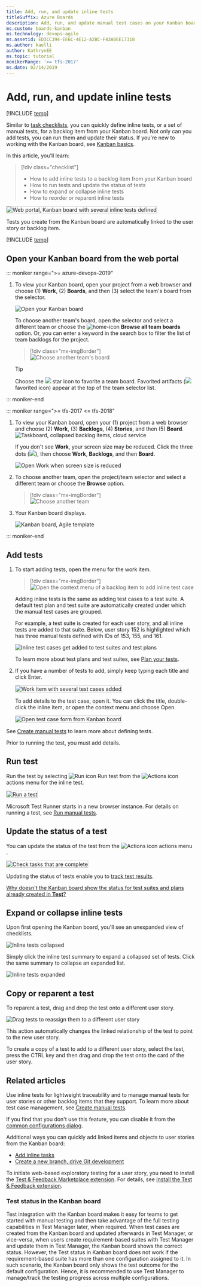 ```yaml
---
title: Add, run, and update inline tests
titleSuffix: Azure Boards  
description: Add, run, and update manual test cases on your Kanban board for lightweight tracking in Azure Boards, Azure DevOps, & Team Foundation Server   
ms.custom: boards-kanban 
ms.technology: devops-agile
ms.assetid: ED3CC394-EE6C-4E12-A2BC-F43A0EE17318  
ms.author: kaelli
author: KathrynEE
ms.topic: tutorial
monikerRange: '>= tfs-2017'
ms.date: 02/14/2019
---
```


# Add, run, and update inline tests

[!INCLUDE [temp](../../includes/dev15-and-ts-version-header.md)]

Similar to [task checklists](add-task-checklists.md), you can quickly define inline tests, or a set of manual tests, for a backlog item from your Kanban board. Not only can you add tests, you can run them and update their status. If you're new to working with the Kanban board, see [Kanban basics](kanban-basics.md).

In this article, you'll learn:

> [!div class="checklist"]
>
> - How to add inline tests to a backlog item from your Kanban board
> - How to run tests and update the status of tests
> - How to expand or collapse inline tests
> - How to reorder or reparent inline tests

<img src="media/i-test-board-intro.png" alt="Web portal, Kanban board with several inline tests defined" style="border: 1px solid #C3C3C3;" />

Tests you create from the Kanban board are automatically linked to the user story or backlog item.

[!INCLUDE [temp](../includes/prerequisites-kanban.md)]

## Open your Kanban board from the web portal

::: moniker range=">= azure-devops-2019"

1.  To view your Kanban board, open your project from a web browser and choose (1) **Work**, (2) **Boards**, and then (3) select the team's board from the selector.

    ![Open your Kanban board](media/quickstart/open-kanban-board-agile.png)

    To choose another team's board, open the selector and select a different team or choose the ![home-icon](/azure/devops/media/icons/home-icon.png) **Browse all team boards** option. Or, you can enter a keyword in the search box to filter the list of team backlogs for the project.

    > [!div class="mx-imgBorder"]  
    > ![Choose another team's board](media/quickstart/select-kanban-team-board.png)

    > [!TIP]  
    > Choose the ![ ](/azure/devops/media/icons/icon-favorite-star.png) star icon to favorite a team board. Favorited artifacts (![ ](/azure/devops/media/icons/icon-favorited.png) favorited icon) appear at the top of the team selector list.

::: moniker-end

::: moniker range=">= tfs-2017 <= tfs-2018"

1.  To view your Kanban board, open your (1) project from a web browser and choose (2) **Work**, (3) **Backlogs**, (4) **Stories**, and then (5) **Board**.
    ![Taskboard, collapsed backlog items, cloud service](media/quickstart/open-kanban-board.png)

    If you don't see **Work**, your screen size may be reduced. Click the three dots (![ ](/azure/devops/media/ellipses-reduced-screen-size.png)), then choose **Work**, **Backlogs**, and then **Board**.

    ![Open Work when screen size is reduced](media/kanban-quickstart-reduced-screensize.png)

1.  To choose another team, open the project/team selector and select a different team or choose the **Browse** option.

    > [!div class="mx-imgBorder"]  
    > ![Choose another team](../sprints/media/assign-items-sprint/team-selector-backlogs-standard.png)

1.  Your Kanban board displays.

    ![Kanban board, Agile template](media/kanban-basics-intro.png)

::: moniker-end

## Add tests

1.  To start adding tests, open the menu for the work item.

    > [!div class="mx-imgBorder"]  
    > ![Open the context menu of a backlog item to add inline test case](media/i-test-add-test.png)

    Adding inline tests is the same as adding test cases to a test suite. A default test plan and test suite are automatically created under which the manual test cases are grouped.

    For example, a test suite is created for each user story, and all inline tests are added to that suite. Below, user story 152 is highlighted which has three manual tests defined with IDs of 153, 155, and 161.

    ![Inline test cases get added to test suites and test plans](media/i-test-plan-suite.png)

    To learn more about test plans and test suites, see [Plan your tests](../../test/create-a-test-plan.md).

2.  If you have a number of tests to add, simply keep typing each title and click Enter.

    <img src="media/i-test-story-with-3-inline-tests.png" alt="Work item with several test cases added" style="border: 1px solid #C3C3C3;" />

    To add details to the test case, open it. You can click the title, double-click the inline item, or open the context menu and choose Open.

    <img src="media/i-test-case-form.png" alt="Open test case form from Kanban board" style="border: 1px solid #C3C3C3;" />

See [Create manual tests](../../test/create-test-cases.md) to learn more about defining tests.

Prior to running the test, you must add details.

## Run test

Run the test by selecting ![Run icon](../media/icons/run_query.png) Run test from the ![Actions icon](../media/icons/actions-icon.png) actions menu for the inline test.

<img src="media/i-test-run-test.png" alt="Run a test" style="border: 1px solid #C3C3C3;" />

Microsoft Test Runner starts in a new browser instance. For details on running a test, see [Run manual tests](../../test/run-manual-tests.md).

## Update the status of a test

You can update the status of the test from the ![Actions icon](../media/icons/actions-icon.png) actions menu .

<img src="media/i-test-update-status.png" alt="Check tasks that are complete" style="border: 1px solid #C3C3C3;" />

Updating the status of tests enable you to <a href="../../test/track-test-status.md" data-raw-source="[track test results](../../test/track-test-status.md)">track test results</a>.

[Why doesn't the Kanban board show the status for test suites and plans already created in **Test**?](#test-status-kanban)

## Expand or collapse inline tests

Upon first opening the Kanban board, you'll see an unexpanded view of checklists.

![Inline tests collapsed](media/i-test-open-board-collapsed-tests.png)

Simply click the inline test summary to expand a collapsed set of tests. Click the same summary to collapse an expanded list.

![Inline tests expanded](media/i-test-expanded-test-list.png)

## Copy or reparent a test

To reparent a test, drag and drop the test onto a different user story.

![Drag tests to reassign them to a different user story ](media/i-test-drag-reparent.png)

This action automatically changes the linked relationship of the test to point to the new user story.

To create a copy of a test to add to a different user story, select the test, press the CTRL key and then drag and drop the test onto the card of the user story.

## Related articles

Use inline tests for lightweight traceability and to manage manual tests for user stories or other backlog items that they support. To learn more about test case management, see [Create manual tests](../../test/create-test-cases.md).

If you find that you don't use this feature, you can disable it from the [common configurations dialog](../../boards/boards/customize-cards.md#annotations).

Additional ways you can quickly add linked items and objects to user stories from the Kanban board:

- [Add inline tasks](add-task-checklists.md)
- [Create a new branch, drive Git development](../backlogs/connect-work-items-to-git-dev-ops.md)

To initiate web-based exploratory testing for a user story, you need to install the [Test & Feedback Marketplace extension](https://marketplace.visualstudio.com/items?itemName=ms.vss-exploratorytesting-web). For details, see [Install the Test & Feedback extension](../../test/perform-exploratory-tests.md).

<a name="test-status-kanban"></a>

### Test status in the Kanban board

Test integration with the Kanban board makes it easy for teams to get started with manual testing and then take advantage of the full testing capabilities in Test Manager later, when required. When test cases are created from the Kanban board and updated afterwards in Test Manager, or vice-versa, when users create requirement-based suites with Test Manager and update them in Test Manager, the Kanban board shows the correct status. However, the Test status in Kanban board does not work if the requirement-based suite has more than one configuration assigned to it. In such scenario, the Kanban board only shows the test outcome for the default configuration. Hence, it is recommended to use Test Manager to manage/track the testing progress across multiple configurations.
